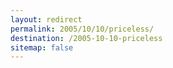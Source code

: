 ```yaml
---
layout: redirect
permalink: 2005/10/10/priceless/
destination: /2005-10-10-priceless
sitemap: false
---
```

